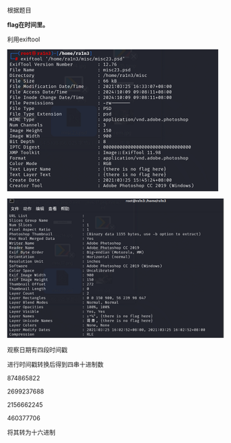 根据题目

**flag在时间里。**

 

利用exiftool

![image-20250422204653699](./assets/image-20250422204653699.png)

![image-20250422204654943](./assets/image-20250422204654943.png)

观察日期有四段时间戳

进行时间戳转换后得到四串十进制数

874865822

2699237688

2156662245

460377706

将其转为十六进制
